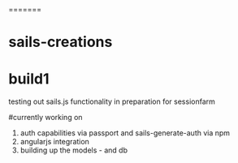 =======
# sails-creations
# build1
testing out sails.js functionality in preparation for sessionfarm

#currently working on 
1. auth capabilities via passport and sails-generate-auth via npm
2. angularjs integration
3. building up the models - and db 

